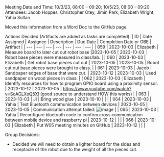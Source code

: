 Meeting Date and Time: 10/3/23, 08:00 – 09:20; 10/5/23, 08:00 – 09:20
Attendees: Jacob Hoppes, Christopher Otey, Jimin Park, Elizabeth Wright, Yahia Sultan

Moved this information from a Word Doc to the GitHub page.

Actions Decided (Artifacts are added as tasks are completed):
| ID | Date Assigned | Assignee | Description | Due Date | Completion Date or OBE | Artifact |
| --- | --- | --- | --- | --- | --- | --- |
| 059 | 2023-10-03 | Elizabeth | Measure board to later cut out robot base |2023-10-05  | 2023-10-03 | Robot base pieces were measured in class/lab. |
| 060 | 2023-10-03 | Elizabeth | Get robot base pieces cut out | 2023-10-05 | 2023-10-05 | Robot cut out base pieces were  brought to class. |
| 061 | 2023-10-03 | Jacob | Sandpaper edges of base that were cut. | 2023-10-12 | 2023-10-03 | Used sandpaper on wood pieces in class. |
| 062 | 2023-10-03 | Elizabeth | Identify resources for how to program GPIO board using a proximity sensor. | 2023-10-12 | 2023-10-05 | https://www.youtube.com/watch?v=SoAGLXoQ5XI (good source to understand HOW this works) |
| 063 | 2023-10-03 | Ji | Bring wood glue | 2023-10-10 |  |  |
| 064 | 2023-10-03 | Yahia | Test Bluetooth communication between devices | 2023-10-05 | 2023-10-05 | Communication attempt failed: ![image](https://github.com/elizabethrw/SeniorDes2/assets/77339445/ef8fe7f3-1853-4392-bcca-505a29ecd3b4) |
| 065 | 2023-10-03 | Yahia | Reconfigure bluetooth code to confirm cross communication between mobile device and raspberry pi | 2023-10-12 |  |  |
| 066 | 2023-10-03 | Elizabeth | Put W05 meeting minutes on GitHub | 2023-10-12 |  |  |

Group Decisions:
 - Decided we will need to obtain a lighter board for the sides and receptacle of the robot due to the weight of all the pieces cut.
